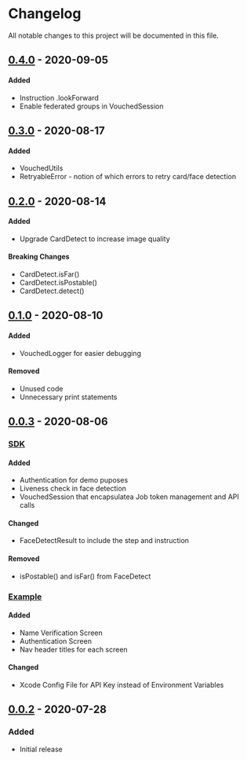 # Changelog

All notable changes to this project will be documented in this file.

## [0.4.0](https://github.com/vouched/vouched-ios/compare/v0.3.0...v0.4.0) - 2020-09-05

#### Added
- Instruction .lookForward
- Enable federated groups in VouchedSession

## [0.3.0](https://github.com/vouched/vouched-ios/compare/v0.2.0...v0.3.0) - 2020-08-17

#### Added
- VouchedUtils
- RetryableError - notion of which errors to retry card/face detection

## [0.2.0](https://github.com/vouched/vouched-ios/compare/v0.1.0...v0.2.0) - 2020-08-14

#### Added
- Upgrade CardDetect to increase image quality

#### Breaking Changes
- CardDetect.isFar()
- CardDetect.isPostable()
- CardDetect.detect()


## [0.1.0](https://github.com/vouched/vouched-ios/compare/v0.0.3...v0.1.0) - 2020-08-10

#### Added
- VouchedLogger for easier debugging 

#### Removed
- Unused code
- Unnecessary print statements


## [0.0.3](https://github.com/vouched/vouched-ios/compare/v0.0.2...v0.0.3) - 2020-08-06

### <ins>SDK</ins>

#### Added
- Authentication for demo puposes
- Liveness check in face detection
- VouchedSession that encapsulatea Job token management and API calls

#### Changed
- FaceDetectResult to include the step and instruction

#### Removed
- isPostable() and isFar() from FaceDetect

### <ins>Example</ins>

#### Added
- Name Verification Screen
- Authentication Screen
- Nav header titles for each screen

#### Changed
- Xcode Config File for API Key instead of Environment Variables


## [0.0.2](https://github.com/vouched/vouched-ios/releases/tag/v0.0.2) - 2020-07-28

### Added
- Initial release
